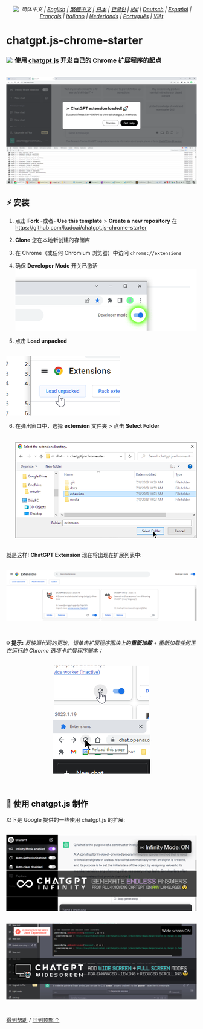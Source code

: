 <div align="center">

###### <a href="../"><img height=15 style="margin: 0 3px -2px" src="https://raw.githubusercontent.com/kudoai/chatgpt.js/0fc3060273fcff77d3e2ff968d5c74acdab62beb/media/images/icons/earth-americas-icon32.svg"></a> 简体中文 | <a href="../..#readme">English</a> | <a href="../zh-tw#readme">繁體中文</a> | <a href="../ja#readme">日本</a> | <a href="../ko#readme">한국인</a> | <a href="../hi#readme">हिंदी</a> | <a href="../de#readme">Deutsch</a> | <a href="../es#readme">Español</a> | <a href="../fr#readme">Français</a> | <a href="../it#readme">Italiano</a> | <a href="../nl#readme">Nederlands</a> | <a href="../pt#readme">Português</a> | <a href="../vi#readme">Việt</a>
    
</div>

# chatgpt.js-chrome-starter

<h3><img style="margin: 0 2px -1px 0" height=16 src="https://www.google.com/chrome/static/images/favicons/apple-icon-60x60.png"> 使用 <a href="https://github.com/kudoai/chatgpt.js">chatgpt.js</a> 开发自己的 Chrome 扩展程序的起点</h3>

<br>

<picture>
    <source type="image/webp" srcset="../../media/images/screenshots/extension-loaded.webp">
    <img src="../../media/images/screenshots/extension-loaded.png">
</picture>

## ⚡ 安装

1. 点击 **Fork** -或者- **Use this template** > **Create a new repository** 在 https://github.com/kudoai/chatgpt.js-chrome-starter

2. **Clone** 您在本地新创建的存储库

3. 在 Chrome（或任何 Chromium 浏览器）中访问 `chrome://extensions`

4. 确保 **Developer Mode** 开关已激活<br>
![](../../media/images/screenshots/developer-mode-toggle.png)

5. 点击 **Load unpacked**<br><br>
<img src="../../media/images/screenshots/load-unpacked-button.png">
<br>

6. 在弹出窗口中，选择 **extension** 文件夹 > 点击 **Select Folder**<br><br><br>
<img src="../../media/images/screenshots/select-extension-folder.png"><br><br>

就是这样! **ChatGPT Extension** 现在将出现在扩展列表中:

<br>

<picture>
    <source type="image/webp" srcset="../../media/images/screenshots/chatgpt-extension-in-list.webp">
    <img src="../../media/images/screenshots/chatgpt-extension-in-list.png">
</picture>

<p><br>

**💡 提示:** _反映源代码的更改，请单击扩展程序图块上的**重新加载** + 重新加载任何正在运行的 Chrome 选项卡扩展程序脚本：_

<div align="center">

<br>

<picture>
    <source type="image/webp" srcset="../../media/images/screenshots/reload-extension-button.webp">
    <img src="../../media/images/screenshots/reload-extension-button.png">
</picture>
<picture>
    <source type="image/webp" srcset="../../media/images/screenshots/reload-page-button.webp">
    <img src="../../media/images/screenshots/reload-page-button.png">
</picture>

<p><br>

</div>

## 🤖 使用 chatgpt.js 制作

以下是 Google 提供的一些使用 chatgpt.js 的扩展:

<div align="center">

<br>


<a href="https://chatgptinfinity.com" target="_blank" rel="noopener">
    <picture>
        <source type="image/webp" srcset="https://raw.githubusercontent.com/adamlui/chatgpt-infinity/main/chrome/media/images/tiles/marquee-promo-tile-1400x560.webp">
        <img width=777 src="https://raw.githubusercontent.com/adamlui/chatgpt-infinity/main/chrome/media/images/tiles/marquee-promo-tile-1400x560.png">
    </picture>
</a>

<p><br>

<a href="https://chatgptwidescreen.com" target="_blank" rel="noopener">
    <picture>
        <source type="image/webp" srcset="https://raw.githubusercontent.com/adamlui/chatgpt-widescreen/main/chrome/media/images/tiles/marquee-promo-tile-1400x560.webp">
        <img width=777 src="https://raw.githubusercontent.com/adamlui/chatgpt-widescreen/main/chrome/media/images/tiles/marquee-promo-tile-1400x560.png">
    </picture>
</a>

</div>

#

<a href="https://github.com/kudoai/chatgpt.js-chrome-starter/issues">得到帮助</a> / <a href="#">回到顶部 ↑</a>

